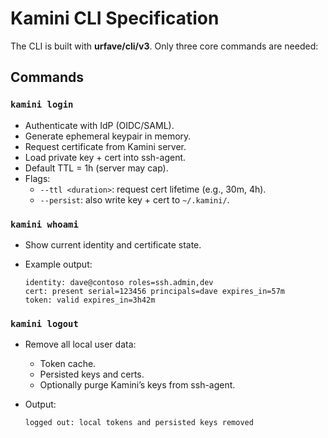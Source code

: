 # Kamini CLI Specification

The CLI is built with **urfave/cli/v3**. Only three core commands are needed:

## Commands

### `kamini login`
- Authenticate with IdP (OIDC/SAML).
- Generate ephemeral keypair in memory.
- Request certificate from Kamini server.
- Load private key + cert into ssh-agent.
- Default TTL = 1h (server may cap).
- Flags:
  - `--ttl <duration>`: request cert lifetime (e.g., 30m, 4h).
  - `--persist`: also write key + cert to `~/.kamini/`.

### `kamini whoami`
- Show current identity and certificate state.
- Example output:

      identity: dave@contoso roles=ssh.admin,dev
      cert: present serial=123456 principals=dave expires_in=57m
      token: valid expires_in=3h42m

### `kamini logout`
- Remove all local user data:
  - Token cache.
  - Persisted keys and certs.
  - Optionally purge Kamini’s keys from ssh-agent.
- Output:  

      logged out: local tokens and persisted keys removed